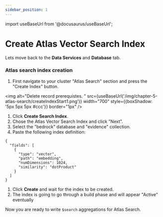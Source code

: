 ```yaml
---
sidebar_position: 1
---
```


import useBaseUrl from '@docusaurus/useBaseUrl';

# Create Atlas Vector Search Index

Lets move back to the **Data Services** and **Database** tab.

### Atlas search index creation

1. First navigate to your cluster "Atlas Search" section and press the "Create Index" button.

<img
      alt="Delete record prerequistes.  "
      src={useBaseUrl('/img/chapter-5-atlas-search/createIndexStart1.png')}
      width="700"
      style={{boxShadow: '5px 5px 5px #ccc'}}
      border="1px"
  />

1. Click **Create Search Index**.
1. Chose the Atlas Vector Search Index and click "Next".
1. Select the "bedrock" database and "evidence" collection.
1. Paste the following index definition:
```
{
  "fields": [
    {
      "type": "vector",
      "path": "embedding",
      "numDimensions": 1024,
      "similarity": "dotProduct"
    }
  ]
}
```
1. Click **Create** and wait for the index to be created.
1. The index is going to go through a build phase and will appear "Active" eventually



 


Now you are ready to write `$search` aggregations for Atlas Search.